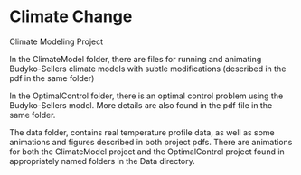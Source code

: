 # Climate Change
Climate Modeling Project

In the ClimateModel folder, there are files for running and animating Budyko-Sellers climate models with subtle modifications (described in the pdf in the same folder)

In the OptimalControl folder, there is an optimal control problem using the Budyko-Sellers model. More details are also found in the pdf file in the same folder.

The data folder, contains real temperature profile data, as well as some animations and figures described in both project pdfs.
There are animations for both the ClimateModel project and the OptimalControl project found in appropriately named folders in the Data directory.
